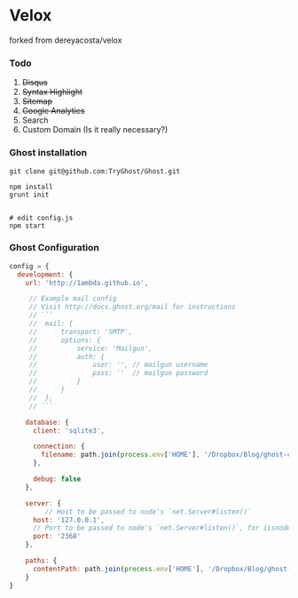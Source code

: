# Velox

forked from dereyacosta/velox

### Todo

1. ~~Disqus~~
2. ~~Syntax Highlight~~
3. ~~Sitemap~~
4. ~~Google Analytics~~
5. Search
6. Custom Domain (Is it really necessary?)

### Ghost installation

```
git clone git@github.com:TryGhost/Ghost.git

npm install
grunt init


# edit config.js
npm start
```

### Ghost Configuration

``` javascript
config = {
  development: {
    url: 'http://1ambda.github.io',

     // Example mail config
     // Visit http://docs.ghost.org/mail for instructions
     // ```
     //  mail: {
     //      transport: 'SMTP',
     //      options: {
     //          service: 'Mailgun',
     //          auth: {
     //              user: '', // mailgun username
     //              pass: ''  // mailgun password
     //          }
     //      }
     //  },
     // ```

    database: {
      client: 'sqlite3',

      connection: {
        filename: path.join(process.env['HOME'], '/Dropbox/Blog/ghost-content/data/ghost-dev.db')
      },

      debug: false
    },

    server: {
         // Host to be passed to node's `net.Server#listen()`
      host: '127.0.0.1',
      // Port to be passed to node's `net.Server#listen()`, for iisnode set this to `process.env.PORT`
      port: '2368'
    },

    paths: {
      contentPath: path.join(process.env['HOME'], '/Dropbox/Blog/ghost-content')
    }
}
```

